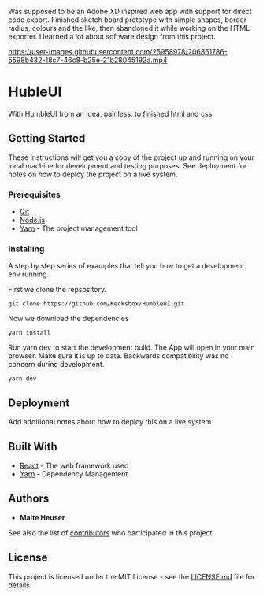 Was supposed to be an Adobe XD inspired web app with support for direct code export. Finished sketch board prototype with simple shapes, border radius, colours and the like, then abandoned it while working on the HTML exporter. I learned a lot about software design from this project.




https://user-images.githubusercontent.com/25958978/206851786-5598b432-18c7-46c8-b25e-21b28045192a.mp4




# HubleUI

With HumbleUI from an idea, painless, to finished html and css.

## Getting Started

These instructions will get you a copy of the project up and running on your local machine for development and testing purposes. See deployment for notes on how to deploy the project on a live system.

### Prerequisites

* [Git](https://git-scm.com/download/)
* [Node.js](https://nodejs.org/)
* [Yarn](https://yarnpkg.com/lang/en/docs/install/) - The project management tool

### Installing

A step by step series of examples that tell you how to get a development env running.

First we clone the repsository.

```
git clone https://github.com/Kecksbox/HumbleUI.git
```

Now we download the dependencies

```
yarn install
```

Run yarn dev to start the development build.
The App will open in your main browser.
Make sure it is up to date. Backwards compatibility was no concern during development.

```
yarn dev
```

## Deployment

Add additional notes about how to deploy this on a live system

## Built With

* [React](https://reactjs.org/docs/) - The web framework used
* [Yarn](https://yarnpkg.com/en/docs/) - Dependency Management

## Authors

* **Malte Heuser**

See also the list of [contributors](https://github.com/your/project/contributors) who participated in this project.

## License

This project is licensed under the MIT License - see the [LICENSE.md](LICENSE.md) file for details 
